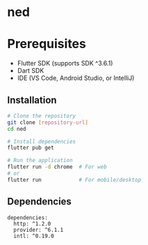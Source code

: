 # ned

# Prerequisites

- Flutter SDK (supports SDK ^3.6.1)
- Dart SDK
- IDE (VS Code, Android Studio, or IntelliJ)

## Installation

```bash
# Clone the repository
git clone [repository-url]
cd ned

# Install dependencies
flutter pub get

# Run the application
flutter run -d chrome  # For web
# or
flutter run            # For mobile/desktop
```

## Dependencies

```
dependencies:
  http: ^1.2.0
  provider: ^6.1.1
  intl: ^0.19.0
```
